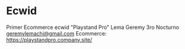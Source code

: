# Ecwid
Primer Ecommerce ecwid "Playstand Pro"
Lema Geremy 
3ro Nocturno
geremylemachi@gmail.com
Ecommerce: https://playstandpro.company.site/

